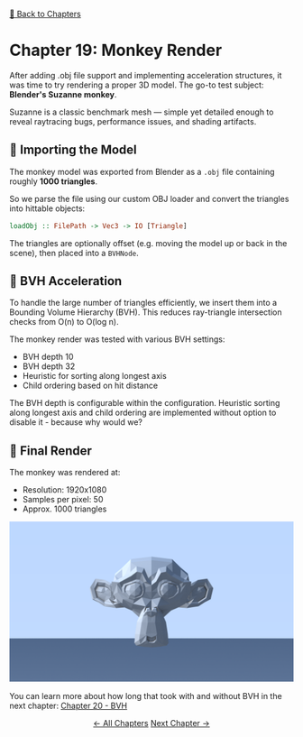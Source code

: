 [🔗 Back to Chapters](/README.md#-chapters)

# Chapter 19: Monkey Render

After adding .obj file support and implementing acceleration structures, it was time to try rendering a proper 3D model. The go-to test subject: **Blender's Suzanne monkey**.

Suzanne is a classic benchmark mesh — simple yet detailed enough to reveal raytracing bugs, performance issues, and shading artifacts.

## 📖 Importing the Model

The monkey model was exported from Blender as a `.obj` file containing roughly **1000 triangles**.

So we parse the file using our custom OBJ loader and convert the triangles into hittable objects:

```haskell
loadObj :: FilePath -> Vec3 -> IO [Triangle]
```

The triangles are optionally offset (e.g. moving the model up or back in the scene), then placed into a `BVHNode`.

## 🚀 BVH Acceleration

To handle the large number of triangles efficiently, we insert them into a Bounding Volume Hierarchy (BVH). This reduces ray-triangle intersection checks from O(n) to O(log n).

The monkey render was tested with various BVH settings:

- BVH depth 10
- BVH depth 32
- Heuristic for sorting along longest axis
- Child ordering based on hit distance

The BVH depth is configurable within the configuration. Heuristic sorting along longest axis and child ordering are implemented without option to disable it - because why would we?

## 🎨 Final Render

The monkey was rendered at:

- Resolution: 1920x1080
- Samples per pixel: 50
- Approx. 1000 triangles

![Rendering the Blender Monkey](./media/19/monkey.png)

You can learn more about how long that took with and without BVH in the next chapter: [Chapter 20 - BVH](./20_bvh.md)

<div align="center">
  <a href="./18_optimizations.md">← All Chapters</a>
  <a href="./20_bvh.md">Next Chapter →</a>
</div>
